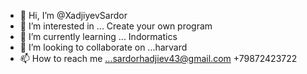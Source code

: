 - 👋 Hi, I’m @XadjiyevSardor
- 👀 I’m interested in ... Create your own program 
- 🌱 I’m currently learning ... Indormatics
- 💞️ I’m looking to collaborate on ...harvard
- 📫 How to reach me ...sardorhadjiev43@gmail.com 
+79872423722

<!---
XadjiyevSardor/XadjiyevSardor is a ✨ special ✨ repository because its `README.md` (this file) appears on your GitHub profile.
You can click the Preview link to take a look at your changes.
--->
